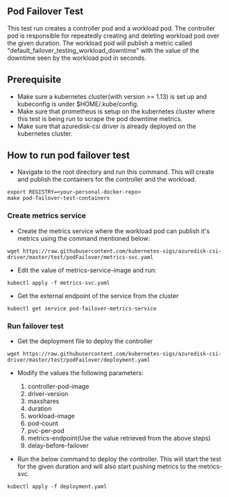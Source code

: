 ## Pod Failover Test
This test run creates a controller pod and a workload pod. The controller pod is responsible for repeatedly creating and deleting workload pod over the given duration. The workload pod will publish a metric called "default_failover_testing_workload_downtime" with the value of the downtime seen by the workload pod in seconds.

## Prerequisite
- Make sure a kubernetes cluster(with version >= 1.13) is set up and kubeconfig is under $HOME/.kube/config.
- Make sure that prometheus is setup on the kubernetes cluster where this test is being run to scrape the pod downtime metrics.
- Make sure that azuredisk-csi driver is already deployed on the kubernetes cluster.

## How to run pod failover test
- Navigate to the root directory and run this command. This will create and publish the containers for the controller and the workload. 
```console
export REGISTRY=<your-personal-docker-repo>
make pod-failover-test-containers
```

### Create metrics service

- Create the metrics service where the workload pod can publish it's metrics using the command mentioned below:
```console
wget https://raw.githubusercontent.com/kubernetes-sigs/azuredisk-csi-driver/master/test/podFailover/metrics-svc.yaml
```

- Edit the value of metrics-service-image and run:
```console
kubectl apply -f metrics-svc.yaml
```

- Get the external endpoint of the service from the cluster
```console
kubectl get service pod-failover-metrics-service
```

### Run failover test

- Get the deployment file to deploy the controller
```console
wget https://raw.githubusercontent.com/kubernetes-sigs/azuredisk-csi-driver/master/test/podFailover/deployment.yaml
```
- Modify the values the following parameters:
    1. controller-pod-image
    2. driver-version
    3. maxshares
    5. duration
    6. workload-image
    7. pod-count
    8. pvc-per-pod
    9. metrics-endpoint(Use the value retrieved from the above steps)
    10. delay-before-failover

- Run the below command to deploy the controller. This will start the test for the given duration and will also start pushing metrics to the metrics-svc.
```console
kubectl apply -f deployment.yaml
```

 
